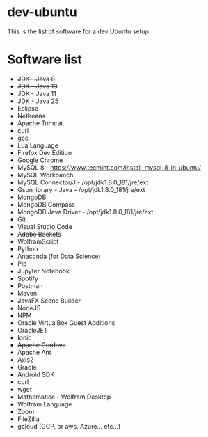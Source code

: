 # dev-ubuntu
This is the list of software for a dev Ubuntu setup

# Software list

- ~~JDK - Java 8~~
- ~~JDK - Java 13~~
- JDK - Java 11
- JDK - Java 25
- Eclipse
- ~~Netbeans~~
- Apache Tomcat
- curl
- gcc
- Lua Language
- Firefox Dev Edition
- Google Chrome
- MySQL 8 - https://www.tecmint.com/install-mysql-8-in-ubuntu/
- MySQL Workbanch
- MySQL Connector/J - /opt/jdk1.8.0_181/jre/ext
- Gson library - Java - /opt/jdk1.8.0_181/jre/ext
- MongoDB
- MongoDB Compass
- MongoDB Java Driver - /opt/jdk1.8.0_181/jre/ext
- Git
- Visual Studio Code
- ~~Adobe Backets~~
- WolframScript
- Python
- Anaconda (for Data Science)
- Pip
- Jupyter Notebook
- Spotify
- Postman
- Maven
- JavaFX Scene Builder
- NodeJS
- NPM
- Oracle VirtualBox Guest Additions
- OracleJET
- Ionic
- ~~Apache Cordova~~
- Apache Ant
- Axis2
- Gradle
- Android SDK
- curl
- wget
- Mathematica - Wolfram Desktop
- Wolfram Language
- Zoom
- FileZilla
- gcloud (GCP, or aws, Azure... etc...)

